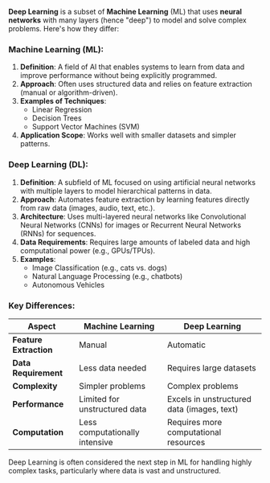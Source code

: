 **Deep Learning** is a subset of **Machine Learning** (ML) that uses **neural networks** with many layers (hence "deep") to model and solve complex problems. Here's how they differ:  

### **Machine Learning (ML):**
1. **Definition**: A field of AI that enables systems to learn from data and improve performance without being explicitly programmed.
2. **Approach**: Often uses structured data and relies on feature extraction (manual or algorithm-driven).
3. **Examples of Techniques**:  
   - Linear Regression  
   - Decision Trees  
   - Support Vector Machines (SVM)  
4. **Application Scope**: Works well with smaller datasets and simpler patterns.

### **Deep Learning (DL):**
1. **Definition**: A subfield of ML focused on using artificial neural networks with multiple layers to model hierarchical patterns in data.
2. **Approach**: Automates feature extraction by learning features directly from raw data (images, audio, text, etc.).
3. **Architecture**: Uses multi-layered neural networks like Convolutional Neural Networks (CNNs) for images or Recurrent Neural Networks (RNNs) for sequences.
4. **Data Requirements**: Requires large amounts of labeled data and high computational power (e.g., GPUs/TPUs).
5. **Examples**:  
   - Image Classification (e.g., cats vs. dogs)  
   - Natural Language Processing (e.g., chatbots)  
   - Autonomous Vehicles  

### **Key Differences:**
| **Aspect**               | **Machine Learning**                                | **Deep Learning**                           |
|---------------------------|----------------------------------------------------|---------------------------------------------|
| **Feature Extraction**    | Manual                                             | Automatic                                   |
| **Data Requirement**      | Less data needed                                   | Requires large datasets                     |
| **Complexity**            | Simpler problems                                   | Complex problems                            |
| **Performance**           | Limited for unstructured data                     | Excels in unstructured data (images, text)  |
| **Computation**           | Less computationally intensive                    | Requires more computational resources       |

Deep Learning is often considered the next step in ML for handling highly complex tasks, particularly where data is vast and unstructured.